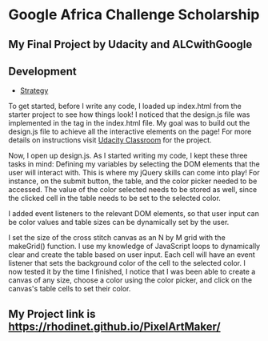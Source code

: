 # Google Africa Challenge Scholarship

## My Final Project by Udacity and ALCwithGoogle

## Development 
* [Strategy](#strategy)

To get started, before I write any code, I loaded up index.html from the starter project to see how things look! I noticed that the design.js file was implemented in the <body> tag in the index.html file. My goal was to build out the design.js file to achieve all the interactive elements on the page!
For more details on instructions visit [Udacity Classroom](https://classroom.udacity.com/me) for the project.
  
Now, I open up design.js. As I started writing my code, I kept these three tasks in mind:
Defining my variables by selecting the DOM elements that the user will interact with. This is where my jQuery skills can come into play! For instance, on the submit button, the table, and the color picker needed to be accessed. The value of the color selected needs to be stored as well, since the clicked cell in the table needs to be set to the selected color.

I added event listeners to the relevant DOM elements, so that user input can be color values and table sizes can be dynamically set by the user.

I set the size of the cross stitch canvas as an N by M grid with the makeGrid() function. I use my knowledge of JavaScript loops to dynamically clear and create the table based on user input. Each cell will have an event listener that sets the background color of the cell to the selected color.
I now tested it by the time I finished, I notice that I was been able to create a canvas of any size, choose a color using the color picker, and click on the canvas's table cells to set their color.

## My Project link is https://rhodinet.github.io/PixelArtMaker/


